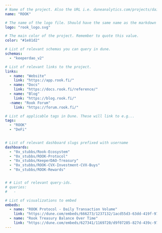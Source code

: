 ```yaml
---
# Name of the project. Also the URL i.e. duneanalytics.com/projects/dai.
name: "ROOK" 

# The name of the logo file. Should have the same name as the markdown file.
logo: "rook_logo.svg"

# The main color of the project. Remember to quote this value.
color: "#1e81d2"

# List of relevant schemas you can query in dune.
schemas: 
  - "keeperdao_v2"

# List of relevant links to the project.
links:
  - name: "Website"
    link: "https://app.rook.fi/"
  - name: "Docs"
    link: "https://docs.rook.fi/reference/"
  - name: "Blog"
    link: "https://blog.rook.fi/"
  -name: "Rook Forum"
    link: "https://forum.rook.fi/"

# List of applicable tags in Dune. These will link to e.g...
tags:
  - "ROOK" 
  - "DeFi"
  

# List of relevant dashboard slugs prefixed with username
dashboards:
  - "0x_stubbs/Rook-Ecosystem"
  - "0x_stubbs/ROOK-Protocol"
  - "0x_stubbs/KeeperDAO-Treasury"
  - "0x_stubbs/ROOK-CVX-Investment-CVX-Buys"
  - "0x_stubbs/ROOK-Rewards"


# # List of relevant query-ids.
# queries:
#   -

# List of visualizations to embed
embeds:
  - name: "ROOK Protocol - Daily Transaction Volume"
    link: "https://dune.com/embeds/666273/1237132/1acd55d3-63dd-419f-9743-d5b2a4405928" 
  - name: "Rook Treasury Balance Over Time"
    link: "https://dune.com/embeds/627341/1169720/d9f07285-827d-439c-973d-2b052ee05264"
---
```


<!-- The Dai stablecoin is a decentralized, unbiased, collateral-backed cryptocurrency
soft-pegged to the US Dollar. Dai is held in cryptocurrency wallets or within
platforms, and is supported on Ethereum and other popular blockchains.

Dai is easy to generate, access, and use. Users generate Dai by depositing collateral
assets into Maker Vaults within the Maker Protocol. This is how Dai is entered into
circulation and how users gain access to liquidity. Others obtain Dai by buying it
from brokers or exchanges, or simply by receiving it as a means of payment.

_From https://makerdao.com/en/whitepaper._ -->
